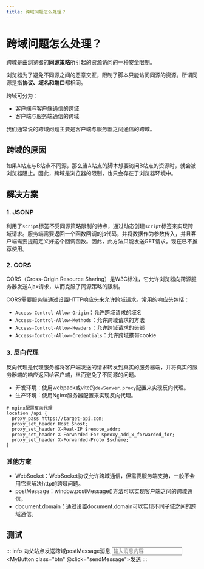 ```yaml
---
title: 跨域问题怎么处理？
---
```


# 跨域问题怎么处理？

跨域是由浏览器的**同源策略**所引起的资源访问的一种安全限制。

浏览器为了避免不同源之间的恶意交互，限制了脚本只能访问同源的资源。所谓同源是指**协议、域名和端口**都相同。

跨域可分为：

- 客户端与客户端通信的跨域
- 客户端与服务端通信的跨域

我们通常说的跨域问题主要是客户端与服务器之间通信的跨域。

## 跨域的原因

如果A站点与B站点不同源，那么当A站点的脚本想要访问B站点的资源时，就会被浏览器阻止。因此，跨域是浏览器的限制，也只会存在于浏览器环境中。

## 解决方案

### 1. JSONP <Badge text="不推荐" type="danger"></Badge>

利用了`script`标签不受同源策略限制的特点，通过动态创建`script`标签来实现跨域请求。服务端需要返回一个函数回调的js代码，并将数据作为参数传入，并且客户端需要提前定义好这个回调函数。因此，此方法只能发送GET请求。现在已不推荐使用。

### 2. CORS

CORS（Cross-Origin Resource Sharing）是W3C标准，它允许浏览器向跨源服务器发送Ajax请求，从而克服了同源策略的限制。

CORS需要服务端通过设置HTTP响应头来允许跨域请求。常用的响应头包括：

- `Access-Control-Allow-Origin`：允许跨域请求的域名
- `Access-Control-Allow-Methods`：允许跨域请求的方法
- `Access-Control-Allow-Headers`：允许跨域请求的头部
- `Access-Control-Allow-Credentials`：允许跨域携带cookie

<template v-if="!isProd">

::: info 跨域请求测试
<MyButton class="my-2" @click="testCors">发送跨域请求</MyButton>
:::
</template>

### 3. 反向代理

反向代理是代理服务器将客户端发送的请求转发到真实的服务器端，并将真实的服务器端的响应返回给客户端，从而避免了不同源的问题。

- 开发环境：使用webpack或vite的`devServer.proxy`配置来实现反向代理。
- 生产环境：使用Nginx服务器配置来实现反向代理。
  
```nginx
# nginx配置反向代理
location /api {
  proxy_pass https://target-api.com;
  proxy_set_header Host $host;
  proxy_set_header X-Real-IP $remote_addr;
  proxy_set_header X-Forwarded-For $proxy_add_x_forwarded_for;
  proxy_set_header X-Forwarded-Proto $scheme;
}
```

### 其他方案

- WebSocket：WebSocket协议允许跨域通信，但需要服务端支持，一般不会用它来解决http的跨域问题。
- postMessage：window.postMessage()方法可以实现客户端之间的跨域通信。
- document.domain：通过设置document.domain可以实现不同子域之间的跨域通信。

<ClientOnly>
  <IFBrowser>

## 测试

::: info 向父站点发送跨域postMessage消息
<input type="text" v-model="message" placeholder="输入消息内容" />
<MyButton class="btn" @click="sendMessage">发送</MyButton>
:::

  </IFBrowser>
</ClientOnly>

<script setup>
import { ref } from 'vue';
import IFBrowser from './components/IFBrowser.vue';

const message = ref('');

const sendMessage = () => {  
  // 发送消息到目标窗口
  console.log('postMessage message sent:', message.value);
  window.parent.postMessage(message.value, '*');
};

const testCors = () => {
  fetch('http://localhost:3000/hello')
   .then(res => res.json())
   .then(data => console.log(data))
   .catch(err => console.error(err));
};
</script>
